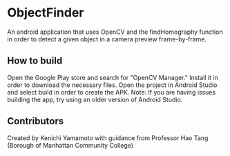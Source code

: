 # ObjectFinder
An android application that uses OpenCV and the findHomography function in order to detect a given object in a camera preview frame-by-frame.

## How to build
Open the Google Play store and search for "OpenCV Manager." Install it in order to download the necessary files.
Open the project in Android Studio and select build in order to create the APK.
Note: If you are having issues building the app, try using an older version of Android Studio.

## Contributors
Created by Kenichi Yamamoto with guidance from Professor Hao Tang (Borough of Manhattan Community College)
